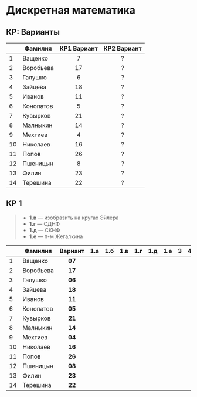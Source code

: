 <!DOCTYPE html>
<html>

<head>
  <meta charset="utf-8">
  <meta name="viewport" content="width=device-width, initial-scale=1.0">
  <title>students</title>
  <link rel="stylesheet" href="http://app.classeur.io/base-min.css" />
  <script type="text/javascript" src="https://cdn.mathjax.org/mathjax/latest/MathJax.js?config=TeX-AMS_HTML"></script>
</head>

<body>
  <div class="export-container"><h1 id="дискретная-математика">Дискретная математика</h1>
<h2 id="кр-варианты">КР: Варианты</h2>
<table>
<thead>
<tr>
<th></th>
<th>Фамилия</th>
<th align="center">КР1 Вариант</th>
<th align="center">КР2 Вариант</th>
</tr>
</thead>
<tbody>
<tr>
<td>1</td>
<td>Ващенко</td>
<td align="center">7</td>
<td align="center">?</td>
</tr>
<tr>
<td>2</td>
<td>Воробьева</td>
<td align="center">17</td>
<td align="center">?</td>
</tr>
<tr>
<td>3</td>
<td>Галушко</td>
<td align="center">6</td>
<td align="center">?</td>
</tr>
<tr>
<td>4</td>
<td>Зайцева</td>
<td align="center">18</td>
<td align="center">?</td>
</tr>
<tr>
<td>5</td>
<td>Иванов</td>
<td align="center">11</td>
<td align="center">?</td>
</tr>
<tr>
<td>6</td>
<td>Конопатов</td>
<td align="center">5</td>
<td align="center">?</td>
</tr>
<tr>
<td>7</td>
<td>Кувырков</td>
<td align="center">21</td>
<td align="center">?</td>
</tr>
<tr>
<td>8</td>
<td>Малныкин</td>
<td align="center">14</td>
<td align="center">?</td>
</tr>
<tr>
<td>9</td>
<td>Мехтиев</td>
<td align="center">4</td>
<td align="center">?</td>
</tr>
<tr>
<td>10</td>
<td>Николаев</td>
<td align="center">16</td>
<td align="center">?</td>
</tr>
<tr>
<td>11</td>
<td>Попов</td>
<td align="center">26</td>
<td align="center">?</td>
</tr>
<tr>
<td>12</td>
<td>Пшеницын</td>
<td align="center">8</td>
<td align="center">?</td>
</tr>
<tr>
<td>13</td>
<td>Филин</td>
<td align="center">23</td>
<td align="center">?</td>
</tr>
<tr>
<td>14</td>
<td>Терешина</td>
<td align="center">22</td>
<td align="center">?</td>
</tr>
</tbody>
</table>
<h2 id="кр-1">КР 1</h2>
<blockquote>
<ul>
<li><strong>1.в</strong> — изобразить на кругах Эйлера</li>
<li><strong>1.г</strong> — СДНФ</li>
<li><strong>1.д</strong> — СКНФ</li>
<li><strong>1.е</strong> — п-м Жегалкина</li>
</ul>
</blockquote>
<table>
<thead>
<tr>
<th></th>
<th>Фамилия</th>
<th align="center">Вариант</th>
<th align="center">1.а</th>
<th align="center">1.б</th>
<th align="center">1.в</th>
<th align="center">1.г</th>
<th align="center">1.д</th>
<th align="center">1.е</th>
<th align="center">3</th>
<th align="center">4.1</th>
<th align="center">4.2</th>
<th align="center">4.3</th>
<th align="center">4.4</th>
<th align="center">5</th>
<th align="center">∑</th>
</tr>
</thead>
<tbody>
<tr>
<td>1</td>
<td>Ващенко</td>
<td align="center"><strong>07</strong></td>
<td align="center"></td>
<td align="center"></td>
<td align="center"></td>
<td align="center"></td>
<td align="center"></td>
<td align="center"></td>
<td align="center"></td>
<td align="center"></td>
<td align="center"></td>
<td align="center"></td>
<td align="center"></td>
<td align="center"></td>
<td align="center"></td>
</tr>
<tr>
<td>2</td>
<td>Воробьева</td>
<td align="center"><strong>17</strong></td>
<td align="center"></td>
<td align="center"></td>
<td align="center"></td>
<td align="center"></td>
<td align="center"></td>
<td align="center"></td>
<td align="center"></td>
<td align="center"></td>
<td align="center"></td>
<td align="center"></td>
<td align="center"></td>
<td align="center"></td>
<td align="center"></td>
</tr>
<tr>
<td>3</td>
<td>Галушко</td>
<td align="center"><strong>06</strong></td>
<td align="center"></td>
<td align="center"></td>
<td align="center"></td>
<td align="center"></td>
<td align="center"></td>
<td align="center"></td>
<td align="center"></td>
<td align="center"></td>
<td align="center"></td>
<td align="center"></td>
<td align="center"></td>
<td align="center"></td>
<td align="center"></td>
</tr>
<tr>
<td>4</td>
<td>Зайцева</td>
<td align="center"><strong>18</strong></td>
<td align="center"></td>
<td align="center"></td>
<td align="center"></td>
<td align="center"></td>
<td align="center"></td>
<td align="center"></td>
<td align="center"></td>
<td align="center"></td>
<td align="center"></td>
<td align="center"></td>
<td align="center"></td>
<td align="center"></td>
<td align="center"></td>
</tr>
<tr>
<td>5</td>
<td>Иванов</td>
<td align="center"><strong>11</strong></td>
<td align="center"></td>
<td align="center"></td>
<td align="center"></td>
<td align="center"></td>
<td align="center"></td>
<td align="center"></td>
<td align="center"></td>
<td align="center"></td>
<td align="center"></td>
<td align="center"></td>
<td align="center"></td>
<td align="center"></td>
<td align="center"></td>
</tr>
<tr>
<td>6</td>
<td>Конопатов</td>
<td align="center"><strong>05</strong></td>
<td align="center"></td>
<td align="center"></td>
<td align="center"></td>
<td align="center"></td>
<td align="center"></td>
<td align="center"></td>
<td align="center"></td>
<td align="center"></td>
<td align="center"></td>
<td align="center"></td>
<td align="center"></td>
<td align="center"></td>
<td align="center"></td>
</tr>
<tr>
<td>7</td>
<td>Кувырков</td>
<td align="center"><strong>21</strong></td>
<td align="center"></td>
<td align="center"></td>
<td align="center"></td>
<td align="center"></td>
<td align="center"></td>
<td align="center"></td>
<td align="center"></td>
<td align="center"></td>
<td align="center"></td>
<td align="center"></td>
<td align="center"></td>
<td align="center"></td>
<td align="center"></td>
</tr>
<tr>
<td>8</td>
<td>Малныкин</td>
<td align="center"><strong>14</strong></td>
<td align="center"></td>
<td align="center"></td>
<td align="center"></td>
<td align="center"></td>
<td align="center"></td>
<td align="center"></td>
<td align="center"></td>
<td align="center"></td>
<td align="center"></td>
<td align="center"></td>
<td align="center"></td>
<td align="center"></td>
<td align="center"></td>
</tr>
<tr>
<td>9</td>
<td>Мехтиев</td>
<td align="center"><strong>04</strong></td>
<td align="center"></td>
<td align="center"></td>
<td align="center"></td>
<td align="center"></td>
<td align="center"></td>
<td align="center"></td>
<td align="center"></td>
<td align="center"></td>
<td align="center"></td>
<td align="center"></td>
<td align="center"></td>
<td align="center"></td>
<td align="center"></td>
</tr>
<tr>
<td>10</td>
<td>Николаев</td>
<td align="center"><strong>16</strong></td>
<td align="center"></td>
<td align="center"></td>
<td align="center"></td>
<td align="center"></td>
<td align="center"></td>
<td align="center"></td>
<td align="center"></td>
<td align="center"></td>
<td align="center"></td>
<td align="center"></td>
<td align="center"></td>
<td align="center"></td>
<td align="center"></td>
</tr>
<tr>
<td>11</td>
<td>Попов</td>
<td align="center"><strong>26</strong></td>
<td align="center"></td>
<td align="center"></td>
<td align="center"></td>
<td align="center"></td>
<td align="center"></td>
<td align="center"></td>
<td align="center"></td>
<td align="center"></td>
<td align="center"></td>
<td align="center"></td>
<td align="center"></td>
<td align="center"></td>
<td align="center"></td>
</tr>
<tr>
<td>12</td>
<td>Пшеницын</td>
<td align="center"><strong>08</strong></td>
<td align="center"></td>
<td align="center"></td>
<td align="center"></td>
<td align="center"></td>
<td align="center"></td>
<td align="center"></td>
<td align="center"></td>
<td align="center"></td>
<td align="center"></td>
<td align="center"></td>
<td align="center"></td>
<td align="center"></td>
<td align="center"></td>
</tr>
<tr>
<td>13</td>
<td>Филин</td>
<td align="center"><strong>23</strong></td>
<td align="center"></td>
<td align="center"></td>
<td align="center"></td>
<td align="center"></td>
<td align="center"></td>
<td align="center"></td>
<td align="center"></td>
<td align="center"></td>
<td align="center"></td>
<td align="center"></td>
<td align="center"></td>
<td align="center"></td>
<td align="center"></td>
</tr>
<tr>
<td>14</td>
<td>Терешина</td>
<td align="center"><strong>22</strong></td>
<td align="center"></td>
<td align="center"></td>
<td align="center"></td>
<td align="center"></td>
<td align="center"></td>
<td align="center"></td>
<td align="center"></td>
<td align="center"></td>
<td align="center"></td>
<td align="center"></td>
<td align="center"></td>
<td align="center"></td>
<td align="center"></td>
</tr>
</tbody>
</table></div>
</body>

</html>
